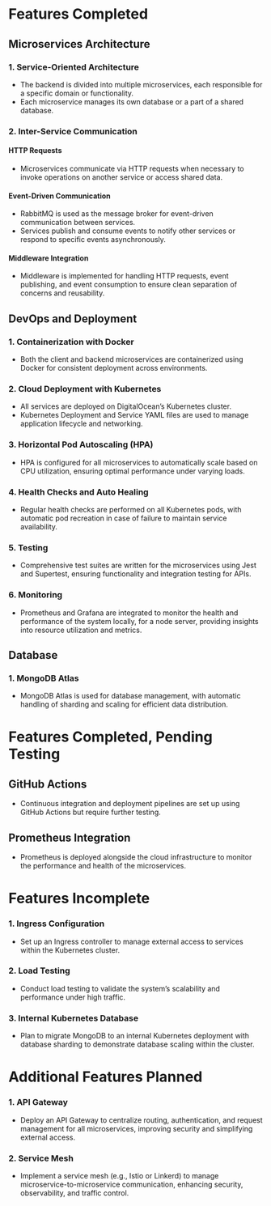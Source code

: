 # Features Completed

## Microservices Architecture

### 1. Service-Oriented Architecture
- The backend is divided into multiple microservices, each responsible for a specific domain or functionality.
- Each microservice manages its own database or a part of a shared database.

### 2. Inter-Service Communication
#### HTTP Requests
- Microservices communicate via HTTP requests when necessary to invoke operations on another service or access shared data.

#### Event-Driven Communication
- RabbitMQ is used as the message broker for event-driven communication between services.
- Services publish and consume events to notify other services or respond to specific events asynchronously.

#### Middleware Integration
- Middleware is implemented for handling HTTP requests, event publishing, and event consumption to ensure clean separation of concerns and reusability.

## DevOps and Deployment

### 1. Containerization with Docker
- Both the client and backend microservices are containerized using Docker for consistent deployment across environments.

### 2. Cloud Deployment with Kubernetes
- All services are deployed on DigitalOcean’s Kubernetes cluster.
- Kubernetes Deployment and Service YAML files are used to manage application lifecycle and networking.

### 3. Horizontal Pod Autoscaling (HPA)
- HPA is configured for all microservices to automatically scale based on CPU utilization, ensuring optimal performance under varying loads.

### 4. Health Checks and Auto Healing
- Regular health checks are performed on all Kubernetes pods, with automatic pod recreation in case of failure to maintain service availability.

### 5. Testing
- Comprehensive test suites are written for the microservices using Jest and Supertest, ensuring functionality and integration testing for APIs.

### 6. Monitoring
- Prometheus and Grafana are integrated to monitor the health and performance of the system locally, for a node server, providing insights into resource utilization and metrics.

## Database

### 1. MongoDB Atlas
- MongoDB Atlas is used for database management, with automatic handling of sharding and scaling for efficient data distribution.

# Features Completed, Pending Testing

## GitHub Actions
- Continuous integration and deployment pipelines are set up using GitHub Actions but require further testing.

## Prometheus Integration
- Prometheus is deployed alongside the cloud infrastructure to monitor the performance and health of the microservices.

# Features Incomplete

### 1. Ingress Configuration
- Set up an Ingress controller to manage external access to services within the Kubernetes cluster.

### 2. Load Testing
- Conduct load testing to validate the system’s scalability and performance under high traffic.

### 3. Internal Kubernetes Database
- Plan to migrate MongoDB to an internal Kubernetes deployment with database sharding to demonstrate database scaling within the cluster.

# Additional Features Planned

### 1. API Gateway
- Deploy an API Gateway to centralize routing, authentication, and request management for all microservices, improving security and simplifying external access.

### 2. Service Mesh
- Implement a service mesh (e.g., Istio or Linkerd) to manage microservice-to-microservice communication, enhancing security, observability, and traffic control.